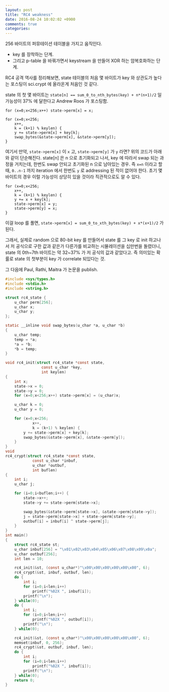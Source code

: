 ```yaml
---
layout: post
title: "RC4 weakness"
date: 2016-08-24 10:02:02 +0900
comments: true
categories: 
---
```


256 바이트의 퍼뮤테이션 테이블을 가지고 움직인다.

* key 를 장착하는 단계. 
* 그리고 p-table 을 바꿔가면서 keystream 을 만들어 XOR 하는 암복호화하는 단계.

RC4 공격 역사를 정리해보면, state 테이블의 처음 몇 바이트가 key 와 상관도가 높다는 포스팅이 sci.crypt 에 올라온게 처음인 것 같다.

state 의 첫 몇 바이트는 `state[n] == sum_0_to_nth_bytes(key) + n*(n+1)/2` 일 가능성이 37% 에 달한다고 Andrew Roos 가 포스팅함.

```
for (x=0;x<256;x++) state->perm[x] = x;

for (x=0;x<256;
    x++,
    k = (k+1) % keylen) {
    y += state->perm[x] + key[k];
    swap_bytes(&state->perm[x], &state->perm[y]);
}
```

여기서 만약, `state->perm[x]` 이 `x` 고, `state->perm[y]` 가 `y` 라면? 위의 코드가 아래와 같이 단순해진다. state[n] 은 n 으로 초기화되고 나서, key 에 따라서 swap 되는 과정을 거치는데, 한번도 swap 안되고 초기화된 n 으로 남아있는 경우. 즉 `x=n` 이라고 할 때, `0..n-1` 까지 iteration 에서 한번도 `y` 로 addressing 된 적이 없어야 한다. 초기 몇바이트의 경우 이럴 가능성이 상당히 있을 것이라 직관적으로도 알 수 있다.

```
for (x=0;x<256;
    x++,
    k = (k+1) % keylen) {
    y += x + key[k];
    state->perm[x] = y;
    state->perm[y] = x;
}
```

이걸 loop 를 풀면,  `state->perm[x] = sum_0_to_xth_bytes(key) + x*(x+1)/2` 가 된다.

그래서, 실제로 random 으로 80-bit key 를 만들어서 state 를 그 key 로 init 하고나서 저 공식으로 구한 값과 같은가 다른가를 비교하는 시뮬레이션을 십만번을 돌렸더니, state 의 0th~7th 바이트는 약 32~37% 가 저 공식의 값과 같았다고. 즉 의미있는 확률로 state 의 첫부분이 key 가 correlate 되있다는 것.

그 다음에 Paul, Rathi, Maitra 가 논문을 publish.

``` c rc4.c
#include <sys/types.h>
#include <stdio.h>
#include <string.h>

struct rc4_state {
    u_char perm[256];
    u_char x;
    u_char y;
};

static __inline void swap_bytes(u_char *a, u_char *b)
{
    u_char temp;
    temp = *a;
    *a = *b;
    *b = temp;
}

void rc4_init(struct rc4_state *const state,
                const u_char *key,
                int keylen)
{
    int x;
    state->x = 0;
    state->y = 0;
    for (x=0;x<256;x++) state->perm[x] = (u_char)x;

    u_char k = 0; 
    u_char y = 0;

    for (x=0;x<256;
            x++, 
            k = (k+1) % keylen) {
        y += state->perm[x] + key[k];
        swap_bytes(&state->perm[x], &state->perm[y]);
    }
}
void
rc4_crypt(struct rc4_state *const state,
            const u_char *inbuf,
            u_char *outbuf,
            int buflen)
{
    int i;
    u_char j;

    for (i=0;i<buflen;i++) {
        state->x++;
        state->y += state->perm[state->x];

        swap_bytes(&state->perm[state->x], &state->perm[state->y]);
        j = state->perm[state->x] + state->perm[state->y];
        outbuf[i] = inbuf[i] ^ state->perm[j];
    }
}
int main()
{
    struct rc4_state st;
    u_char inbuf[256] = "\x01\x02\x03\x04\x05\x06\x07\x08\x09\x0a";
    u_char outbuf[256];
    int len = 10;

    rc4_init(&st, (const u_char*)"\x00\x00\x00\x00\x00\x00", 6);
    rc4_crypt(&st, inbuf, outbuf, len);
    do {
        int i;
        for (i=0;i<len;i++)
            printf("%02X ", inbuf[i]);
        printf("\n");
    } while(0);
    do {
        int i;
        for (i=0;i<len;i++)
            printf("%02X ", outbuf[i]);
        printf("\n");
    } while(0);

    rc4_init(&st, (const u_char*)"\x00\x00\x00\x00\x00\x00", 6);
    memset(inbuf, 0, 256);
    rc4_crypt(&st, outbuf, inbuf, len);
    do {
        int i;
        for (i=0;i<len;i++)
            printf("%02X ", inbuf[i]);
        printf("\n");
    } while(0);
    return 0;
}
```
